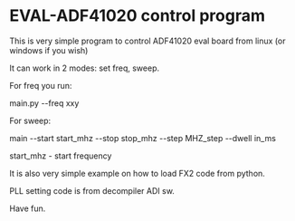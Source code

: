 
# EVAL-ADF41020 control program

This is very simple program to control ADF41020 eval board from linux (or windows if you wish)

It can work in 2 modes: set freq, sweep.


For freq you run:

main.py --freq xxy

For sweep:

main --start start_mhz --stop stop_mhz --step MHZ_step --dwell in_ms

start_mhz - start frequency


It is also very simple example on how to load FX2 code from python.

PLL setting code is from decompiler ADI sw.

Have fun.
